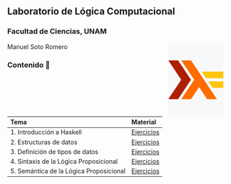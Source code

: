 ## Laboratorio de Lógica Computacional
### Facultad de Ciencias, UNAM

<img src="imagenes/logo.jpeg" align="right" width="25%" hspace="10">

Manuel Soto Romero   

### Contenido :date:

| Tema                                                     | Material                                        |
| :------------------------------------------------------- | :-------                                        |
| 1. Introducción a Haskell                                | [Ejercicios](laboratorio01/Ejercicios01.hs)     |
| 2. Estructuras de datos                                  | [Ejercicios](laboratorio02/Ejercicios02.hs)     |
| 3. Definición de tipos de datos                          | [Ejercicios](laboratorio03/Ejercicios03.hs)     |
| 4. Sintaxis de la Lógica Proposicional                   | [Ejercicios](laboratorio04)                     |
| 5. Semántica de la Lógica Proposicional                  | [Ejercicios](laboratorio05)                     |
